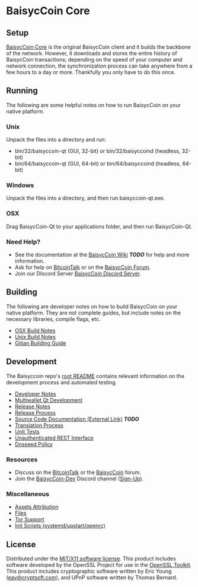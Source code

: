 BaisycCoin Core
=====================

Setup
---------------------
[BaisycCoin Core](http://baisyccoin.io/wallet) is the original BaisycCoin client and it builds the backbone of the network. However, it downloads and stores the entire history of BaisycCoin transactions; depending on the speed of your computer and network connection, the synchronization process can take anywhere from a few hours to a day or more. Thankfully you only have to do this once.

Running
---------------------
The following are some helpful notes on how to run BaisycCoin on your native platform.

### Unix

Unpack the files into a directory and run:

- bin/32/baisyccoin-qt (GUI, 32-bit) or bin/32/baisyccoind (headless, 32-bit)
- bin/64/baisyccoin-qt (GUI, 64-bit) or bin/64/baisyccoind (headless, 64-bit)

### Windows

Unpack the files into a directory, and then run baisyccoin-qt.exe.

### OSX

Drag BaisycCoin-Qt to your applications folder, and then run BaisycCoin-Qt.

### Need Help?

* See the documentation at the [BaisycCoin Wiki](https://en.bitcoin.it/wiki/Main_Page) ***TODO***
for help and more information.
* Ask for help on [BitcoinTalk](https://bitcointalk.org/index.php?topic=1262920.0) or on the [BaisycCoin Forum](http://forum.baisyccoin.org/).
* Join our DIscord Server  [BaisycCoin Discord Server](https://baisyccoin.org/slack-logins/).

Building
---------------------
The following are developer notes on how to build BaisycCoin on your native platform. They are not complete guides, but include notes on the necessary libraries, compile flags, etc.

- [OSX Build Notes](build-osx.md)
- [Unix Build Notes](build-unix.md)
- [Gitian Building Guide](gitian-building.md)

Development
---------------------
The Baisyccoin repo's [root README](https://github.com/BaisycCoin-Project/BaisycCoin/blob/master/README.md) contains relevant information on the development process and automated testing.

- [Developer Notes](developer-notes.md)
- [Multiwallet Qt Development](multiwallet-qt.md)
- [Release Notes](release-notes.md)
- [Release Process](release-process.md)
- [Source Code Documentation (External Link)](https://dev.visucore.com/bitcoin/doxygen/) ***TODO***
- [Translation Process](translation_process.md)
- [Unit Tests](unit-tests.md)
- [Unauthenticated REST Interface](REST-interface.md)
- [Dnsseed Policy](dnsseed-policy.md)

### Resources

* Discuss on the [BitcoinTalk](https://bitcointalk.org/index.php?topic=1262920.0) or the [BaisycCoin](http://forum.baisyccoin.org/) forum.
* Join the [BaisycCoin-Dev](https://baisyccoin-dev.slack.com/) Discord channel ([Sign-Up](https://baisyccoin-dev.herokuapp.com/)).

### Miscellaneous
- [Assets Attribution](assets-attribution.md)
- [Files](files.md)
- [Tor Support](tor.md)
- [Init Scripts (systemd/upstart/openrc)](init.md)

License
---------------------
Distributed under the [MIT/X11 software license](http://www.opensource.org/licenses/mit-license.php).
This product includes software developed by the OpenSSL Project for use in the [OpenSSL Toolkit](https://www.openssl.org/). This product includes
cryptographic software written by Eric Young ([eay@cryptsoft.com](mailto:eay@cryptsoft.com)), and UPnP software written by Thomas Bernard.
